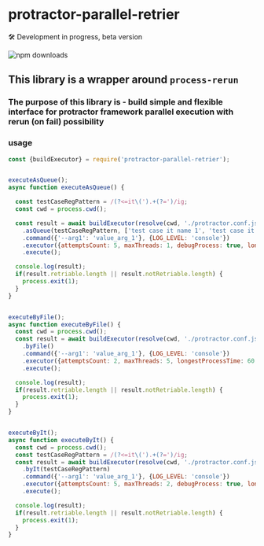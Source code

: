 # protractor-parallel-retrier

🛠 Development in progress, beta version

![npm downloads](https://img.shields.io/npm/dm/protractor-parallel-retrier.svg?style=flat-square)

## This library is a wrapper around ```process-rerun```

### The purpose of this library is - build simple and flexible interface for protractor framework parallel execution with rerun (on fail) possibility

### usage

```js
const {buildExecutor} = require('protractor-parallel-retrier');


executeAsQueue();
async function executeAsQueue() {

  const testCaseRegPattern = /(?<=it\(').+(?=')/ig;
  const cwd = process.cwd();

  const result = await buildExecutor(resolve(cwd, './protractor.conf.js'), resolve(cwd, './built/specs'))
    .asQueue(testCaseRegPattern, ['test case it name 1', 'test case it name 1'])
    .command({'--arg1': 'value_arg_1'}, {LOG_LEVEL: 'console'})
    .executor({attemptsCount: 5, maxThreads: 1, debugProcess: true, longestProcessTime: 60 * 1000, pollTime: 100})
    .execute();

  console.log(result);
  if(result.retriable.length || result.notRetriable.length) {
    process.exit(1);
  }
}


executeByFile();
async function executeByFile() {
  const cwd = process.cwd();
  const result = await buildExecutor(resolve(cwd, './protractor.conf.js'), resolve(cwd, './built/specs'))
    .byFile()
    .command({'--arg1': 'value_arg_1'}, {LOG_LEVEL: 'console'})
    .executor({attemptsCount: 2, maxThreads: 5, longestProcessTime: 60 * 1000, pollTime: 100})
    .execute();

  console.log(result);
  if(result.retriable.length || result.notRetriable.length) {
    process.exit(1);
  }
}


executeByIt();
async function executeByIt() {
  const cwd = process.cwd();
  const testCaseRegPattern = /(?<=it\(').+(?=')/ig;
  const result = await buildExecutor(resolve(cwd, './protractor.conf.js'), resolve(cwd, './built/specs'))
    .byIt(testCaseRegPattern)
    .command({'--arg1': 'value_arg_1'}, {LOG_LEVEL: 'console'})
    .executor({attemptsCount: 5, maxThreads: 2, debugProcess: true, longestProcessTime: 60 * 1000, pollTime: 100})
    .execute();

  console.log(result);
  if(result.retriable.length || result.notRetriable.length) {
    process.exit(1);
  }
}
```
